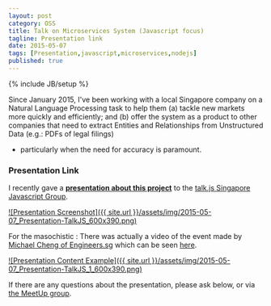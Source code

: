 ```yaml
---
layout: post
category: OSS
title: Talk on Microservices System (Javascript focus)
tagline: Presentation link
date: 2015-05-07
tags: [Presentation,javascript,microservices,nodejs]
published: true
---
```

{% include JB/setup %}

Since January 2015, I've been working with a local Singapore company on a 
Natural Language Processing task to help them (a) tackle new markets more quickly and efficiently;
and (b) offer the system as a product to other companies that need to 
extract Entities and Relationships from Unstructured Data (e.g.: PDFs of legal filings)
- particularly when the need for accuracy is paramount.  

### Presentation Link

I recently gave a <strong><a href="http://redcatlabs.com/2015-05-07_PuttingTogether.prj/" target="_blank">presentation about this project</a></strong> 
to the  [talk.js Singapore Javascript Group](http://www.meetup.com/Singapore-JS/events/222087414/).

<a href="http://redcatlabs.com/2015-05-07_PuttingTogether.prj/" target="_blank">
![Presentation Screenshot]({{ site.url }}/assets/img/2015-05-07_Presentation-TalkJS_600x390.png)
</a>

For the masochistic : There was actually a video of the event made by
[Michael Cheng of Engineers.sg](http://engineers.sg/) which can be 
seen <a href="https://www.youtube.com/watch?v=b40vo1wiazw&feature=youtu.be" target="_blank">here</a>.

<a href="http://redcatlabs.com/2015-05-07_PuttingTogether.prj/#/1" target="_blank">
![Presentation Content Example]({{ site.url }}/assets/img/2015-05-07_Presentation-TalkJS_1_600x390.png)
</a>

If there are any questions about the presentation, please ask below, 
or via [the MeetUp group](http://www.meetup.com/Singapore-JS/events/222087414/).
